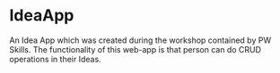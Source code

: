 # IdeaApp
An Idea App which was created during the workshop contained by PW Skills. The functionality of this web-app is that person can do CRUD operations in their Ideas. 
